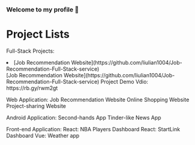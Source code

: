 ### Welcome to my profile 👋

<!--
**liulian1004/liulian1004** is a ✨ _special_ ✨ repository because its `README.md` (this file) appears on your GitHub profile.

Here are some ideas to get you started:

- 🔭 I’m currently working on ...
- 🌱 I’m currently learning ...
- 👯 I’m looking to collaborate on ...
- 🤔 I’m looking for help with ...
- 💬 Ask me about ...
- 📫 How to reach me: ...
- 😄 Pronouns: ...
- ⚡ Fun fact: ...
-->
<h1>Project Lists</h1>
    <p> Full-Stack Projects:</p>
    <li>[Job Recommendation Website](https://github.com/liulian1004/Job-Recommendation-Full-Stack-service)</li>
    [Job Recommendation Website](https://github.com/liulian1004/Job-Recommendation-Full-Stack-service)
Project Demo Vdio:
https://rb.gy/rwm2gt

Web Application:
Job Recommendation Website
Online Shopping Website
Project-sharing Website

Android Application:
Second-hands App
Tinder-like News App

Front-end Application:
React: NBA Players Dashboard
React: StartLink Dashboard
Vue: Weather app
